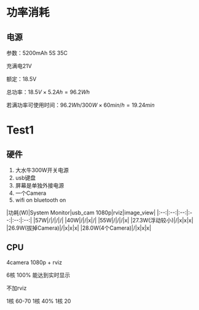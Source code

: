 # 功率消耗

## 电源

参数：5200mAh 5S 35C

充满电21V

额定：18.5V  

总功率：$18.5V\times5.2Ah=96.2Wh$

若满功率可使用时间：$96.2Wh/300W \times 60 min/h= 19.24min$

# Test1

## 硬件
1. 大水牛300W开关电源
2. usb键盘
3. 屏幕是单独外接电源
4. 一个Camera
5. wifi on  bluetooth on

|功耗(W)|System Monitor|usb_cam 1080p|rviz|image_view|
|:--:|:--:|:--:|:--:|:--:|:--:|
|57W|/|/|/|/|
|40W|/|/|x|/|
|55W|/|/|/|x|
|27.3W(浮动较小)|/|x|x|x|
|26.9W(拔掉Camera)|/|x|x|x|
|28.0W(4个Camera)|/|x|x|x|


## CPU

4camera 1080p + rviz

6核 100% 能达到实时显示

不加rviz

1核 60-70  1核 40%  1核 20
